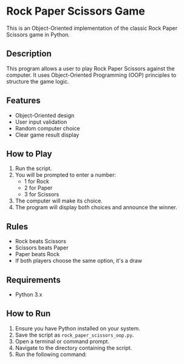 # Rock Paper Scissors Game

This is an Object-Oriented implementation of the classic Rock Paper Scissors game in Python.

## Description

This program allows a user to play Rock Paper Scissors against the computer. It uses Object-Oriented Programming (OOP) principles to structure the game logic.

## Features

- Object-Oriented design
- User input validation
- Random computer choice
- Clear game result display

## How to Play

1. Run the script.
2. You will be prompted to enter a number:
   - 1 for Rock
   - 2 for Paper
   - 3 for Scissors
3. The computer will make its choice.
4. The program will display both choices and announce the winner.

## Rules

- Rock beats Scissors
- Scissors beats Paper
- Paper beats Rock
- If both players choose the same option, it's a draw

## Requirements

- Python 3.x

## How to Run

1. Ensure you have Python installed on your system.
2. Save the script as `rock_paper_scissors_oop.py`.
3. Open a terminal or command prompt.
4. Navigate to the directory containing the script.
5. Run the following command: